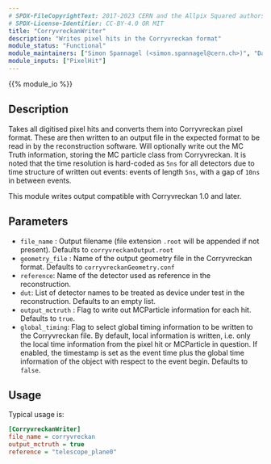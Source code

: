 ```yaml
---
# SPDX-FileCopyrightText: 2017-2023 CERN and the Allpix Squared authors
# SPDX-License-Identifier: CC-BY-4.0 OR MIT
title: "CorryvreckanWriter"
description: "Writes pixel hits in the Corryvreckan format"
module_status: "Functional"
module_maintainers: ["Simon Spannagel (<simon.spannagel@cern.ch>)", "Daniel Hynds (<daniel.hynds@cern.ch>)"]
module_inputs: ["PixelHit"]
---
```


{{% module_io %}}

## Description
Takes all digitised pixel hits and converts them into Corryvreckan pixel format. These are then written to an output file in the expected format to be read in by the reconstruction software. Will optionally write out the MC Truth information, storing the MC particle class from Corryvreckan. It is noted that the time resolution is hard-coded as `5ns` for all detectors due to time structure of written out events: events of length `5ns`, with a gap of `10ns` in between events.

This module writes output compatible with Corryvreckan 1.0 and later.

## Parameters
* `file_name` : Output filename (file extension `.root` will be appended if not present). Defaults to `corryvreckanOutput.root`
* `geometry_file` : Name of the output geometry file in the Corryvreckan format. Defaults to `corryvreckanGeometry.conf`
* `reference`: Name of the detector used as reference in the reconstruction.
* `dut`: List of detector names to be treated as device under test in the reconstruction. Defaults to an empty list.
* `output_mctruth` : Flag to write out MCParticle information for each hit. Defaults to `true`.
* `global_timing`: Flag to select global timing information to be written to the Corryvreckan file. By default, local information is written, i.e. only the local time information from the pixel hit or MCParticle in question. If enabled, the timestamp is set as the event time plus the global time information of the object with respect to the event begin. Defaults to `false`.

## Usage
Typical usage is:

```ini
[CorryvreckanWriter]
file_name = corryvreckan
output_mctruth = true
reference = "telescope_plane0"
```
